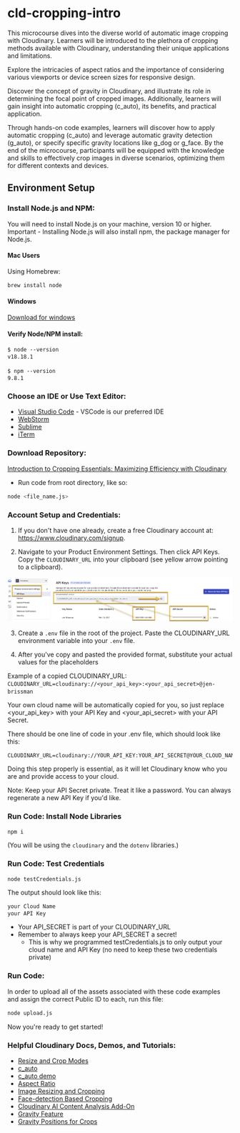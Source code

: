 # cld-cropping-intro

This microcourse dives into the diverse world of automatic image cropping with Cloudinary. Learners will be introduced to the plethora of cropping methods available with Cloudinary, understanding their unique applications and limitations. 

Explore the intricacies of aspect ratios and the importance of considering various viewports or device screen sizes for responsive design.

Discover the concept of gravity in Cloudinary, and illustrate its role in determining the focal point of cropped images. Additionally, learners will gain insight into automatic cropping (c_auto), its benefits, and practical application.

Through hands-on code examples, learners will discover how to apply automatic cropping (c_auto) and leverage automatic gravity detection (g_auto), or specify specific gravity locations like g_dog or g_face. By the end of the microcourse, participants will be equipped with the knowledge and skills to effectively crop images in diverse scenarios, optimizing them for different contexts and devices.

## Environment Setup

### Install Node.js and NPM:
You will need to install Node.js on your machine, version 10 or higher.
 Important - Installing Node.js will also install npm, the package manager for Node.js.

#### Mac Users
Using Homebrew:

```bash
brew install node
```

#### Windows
[Download for windows](https://nodejs.org/en/download/)

#### Verify Node/NPM install:

```console
$ node --version
v18.18.1

$ npm --version
9.8.1
```

### Choose an IDE or Use Text Editor:

- [Visual Studio Code](https://code.visualstudio.com/download) - VSCode is our preferred IDE
- [WebStorm](https://www.jetbrains.com/webstorm/) 
- [Sublime](https://www.sublimetext.com/) 
- [iTerm](https://iterm2.com/) 

### Download Repository:

[Introduction to Cropping Essentials: Maximizing Efficiency with Cloudinary](https://github.com/cloudinary-training/cld-cropping-intro)

- Run code from root directory, like so:
```bash
node <file_name.js>
```


### Account Setup and Credentials:

1. If you don't have one already, create a free Cloudinary account at: https://www.cloudinary.com/signup.

2. Navigate to your Product Environment Settings. Then click API Keys. Copy the `CLOUDINARY_URL` into your clipboard (see yellow arrow pointing to a clipboard).

![Dashboard](./assets/cld_credentials.png)

3. Create a `.env` file in the root of the project. Paste the CLOUDINARY_URL environment variable into your `.env` file.

4. After you've copy and pasted the provided format, substitute your actual values for the placeholders

Example of a copied CLOUDINARY_URL:
```CLOUDINARY_URL=cloudinary://<your_api_key>:<your_api_secret>@jen-brissman```

Your own cloud name will be automatically copied for you, so just replace <your_api_key> with your API Key and <your_api_secret> with your API Secret.

There should be one line of code in your .env file, which should look like this:

```console
CLOUDINARY_URL=cloudinary://YOUR_API_KEY:YOUR_API_SECRET@YOUR_CLOUD_NAME
```

Doing this step properly is essential, as it will let Cloudinary know who you are and provide access to your cloud.

Note: Keep your API Secret private. Treat it like a password. You can always regenerate a new API Key if you'd like. 

### Run Code: Install Node Libraries


```console
npm i
```
(You will be using the `cloudinary` and the `dotenv` libraries.)

### Run Code: Test Credentials

```console
node testCredentials.js
```

The output should look like this:
```console
your Cloud Name
your API Key
```

- Your API_SECRET is part of your CLOUDINARY_URL
- Remember to always keep your API_SECRET a secret!
  - This is why we programmed testCredentials.js to only output your cloud name and API Key (no need to keep these two credentials private)


### Run Code:

In order to upload all of the assets associated with these code examples and assign the correct Public ID to each, run this file:
```bash
node upload.js
```

Now you're ready to get started! 


### Helpful Cloudinary Docs, Demos, and Tutorials:
- [Resize and Crop Modes](https://cloudinary.com/documentation/resizing_and_cropping#resize_and_crop_modes)
- [c_auto](https://cloudinary.com/documentation/transformation_reference#c_auto)
- [c_auto demo](https://cloudinary.com/demo/c_auto)
- [Aspect Ratio](https://cloudinary.com/documentation/transformation_reference#ar_aspect_ratio)
- [Image Resizing and Cropping](https://cloudinary.com/documentation/resizing_and_cropping#automatic_gravity_with_the_auto_cropping_mode)
- [Face-detection Based Cropping](https://cloudinary.com/documentation/face_detection_based_transformations#face_detection_based_cropping)
- [Cloudinary AI Content Analysis Add-On](https://cloudinary.com/documentation/cloudinary_ai_content_analysis_addon)
- [Gravity Feature](https://cloudinary.com/documentation/transformation_reference#g_gravity)
- [Gravity Positions for Crops](https://cloudinary.com/documentation/resizing_and_cropping#control_gravity)
